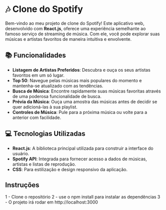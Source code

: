 # 🎶 Clone do Spotify

Bem-vindo ao meu projeto de clone do Spotify! Este aplicativo web, desenvolvido com **React.js**, oferece uma experiência semelhante ao famoso serviço de streaming de música. Com ele, você pode explorar suas músicas e artistas favoritos de maneira intuitiva e envolvente.

## 📚 Funcionalidades

- **Listagem de Artistas Preferidos**: Descubra e ouça os seus artistas favoritos em um só lugar.
- **Top 50**: Navegue pelas músicas mais populares do momento e mantenha-se atualizado com as tendências.
- **Busca de Música**: Encontre rapidamente suas músicas favoritas através de uma poderosa funcionalidade de busca.
- **Prévia da Música**: Ouça uma amostra das músicas antes de decidir se quer adicioná-las à sua playlist.
- **Controles de Música**: Pule para a próxima música ou volte para a anterior com facilidade.

## 💻 Tecnologias Utilizadas

- **React.js**: A biblioteca principal utilizada para construir a interface do usuário.
- **Spotify API**: Integrada para fornecer acesso a dados de músicas, artistas e listas de reprodução.
- **CSS**: Para estilização e design responsivo da aplicação.

## Instruções
1 - Clone o repositório
2 - use o npm install para instalar as dependências
3 - O projeto irá rodar em http://localhost:3000

